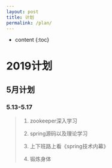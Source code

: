 ```yaml
---
layout: post
title: 计划
permalink: /plan/
---
```


* content
{:toc}


# 2019计划

## 5月计划

### 5.13-5.17

> 1. zookeeper深入学习
>
> 2. spring源码以及理论学习
> 3. 上下班路上看《spring技术内幕》
> 4. 锻炼身体



